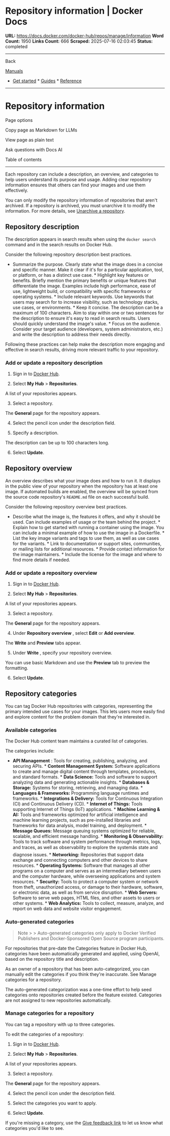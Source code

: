 # Repository information | Docker Docs

**URL:** https://docs.docker.com/docker-hub/repos/manage/information
**Word Count:** 1950
**Links Count:** 666
**Scraped:** 2025-07-16 02:03:45
**Status:** completed

---

Back

[Manuals](https://docs.docker.com/manuals/)

  * [Get started](https://docs.docker.com/get-started/)   * [Guides](https://docs.docker.com/guides/)   * [Reference](https://docs.docker.com/reference/)

* * *

# Repository information

Page options

Copy page as Markdown for LLMs

View page as plain text

Ask questions with Docs AI

Table of contents

* * *

Each repository can include a description, an overview, and categories to help users understand its purpose and usage. Adding clear repository information ensures that others can find your images and use them effectively.

You can only modify the repository information of repositories that aren't archived. If a repository is archived, you must unarchive it to modify the information. For more details, see [Unarchive a repository](https://docs.docker.com/docker-hub/repos/archive/#unarchive-a-repository).

## Repository description

The description appears in search results when using the `docker search` command and in the search results on Docker Hub.

Consider the following repository description best practices.

  * Summarize the purpose. Clearly state what the image does in a concise and specific manner. Make it clear if it's for a particular application, tool, or platform, or has a distinct use case.   * Highlight key features or benefits. Briefly mention the primary benefits or unique features that differentiate the image. Examples include high performance, ease of use, lightweight build, or compatibility with specific frameworks or operating systems.   * Include relevant keywords. Use keywords that users may search for to increase visibility, such as technology stacks, use cases, or environments.   * Keep it concise. The description can be a maximum of 100 characters. Aim to stay within one or two sentences for the description to ensure it's easy to read in search results. Users should quickly understand the image's value.   * Focus on the audience. Consider your target audience \(developers, system administrators, etc.\) and write the description to address their needs directly.

Following these practices can help make the description more engaging and effective in search results, driving more relevant traffic to your repository.

### Add or update a repository description

  1. Sign in to [Docker Hub](https://hub.docker.com).

  2. Select **My Hub** > **Repositories**.

A list of your repositories appears.

  3. Select a repository.

The **General** page for the repository appears.

  4. Select the pencil icon under the description field.

  5. Specify a description.

The description can be up to 100 characters long.

  6. Select **Update**.

## Repository overview

An overview describes what your image does and how to run it. It displays in the public view of your repository when the repository has at least one image. If automated builds are enabled, the overview will be synced from the source code repository's `README.md` file on each successful build.

Consider the following repository overview best practices.

  * Describe what the image is, the features it offers, and why it should be used. Can include examples of usage or the team behind the project.   * Explain how to get started with running a container using the image. You can include a minimal example of how to use the image in a Dockerfile.   * List the key image variants and tags to use them, as well as use cases for the variants.   * Link to documentation or support sites, communities, or mailing lists for additional resources.   * Provide contact information for the image maintainers.   * Include the license for the image and where to find more details if needed.

### Add or update a repository overview

  1. Sign in to [Docker Hub](https://hub.docker.com).

  2. Select **My Hub** > **Repositories**.

A list of your repositories appears.

  3. Select a repository.

The **General** page for the repository appears.

  4. Under **Repository overview** , select **Edit** or **Add overview**.

The **Write** and **Preview** tabs appear.

  5. Under **Write** , specify your repository overview.

You can use basic Markdown and use the **Preview** tab to preview the formatting.

  6. Select **Update**.

## Repository categories

You can tag Docker Hub repositories with categories, representing the primary intended use cases for your images. This lets users more easily find and explore content for the problem domain that they're interested in.

### Available categories

The Docker Hub content team maintains a curated list of categories.

The categories include:

  * **API Management** : Tools for creating, publishing, analyzing, and securing APIs.   * **Content Management System:** Software applications to create and manage digital content through templates, procedures, and standard formats.   * **Data Science:** Tools and software to support analyzing data and generating actionable insights.   * **Databases & Storage:** Systems for storing, retrieving, and managing data.   * **Languages & Frameworks:** Programming language runtimes and frameworks.   * **Integrations & Delivery:** Tools for Continuous Integration \(CI\) and Continuous Delivery \(CD\).   * **Internet of Things:** Tools supporting Internet of Things \(IoT\) applications.   * **Machine Learning & AI:** Tools and frameworks optimized for artificial intelligence and machine learning projects, such as pre-installed libraries and frameworks for data analysis, model training, and deployment.   * **Message Queues:** Message queuing systems optimized for reliable, scalable, and efficient message handling.   * **Monitoring & Observability:** Tools to track software and system performance through metrics, logs, and traces, as well as observability to explore the systemâs state and diagnose issues.   * **Networking:** Repositories that support data exchange and connecting computers and other devices to share resources.   * **Operating Systems:** Software that manages all other programs on a computer and serves as an intermediary between users and the computer hardware, while overseeing applications and system resources.   * **Security:** Tools to protect a computer system or network from theft, unauthorized access, or damage to their hardware, software, or electronic data, as well as from service disruption.   * **Web Servers:** Software to serve web pages, HTML files, and other assets to users or other systems.   * **Web Analytics:** Tools to collect, measure, analyze, and report on web data and website visitor engagement.

### Auto-generated categories

> Note >  > Auto-generated categories only apply to Docker Verified Publishers and Docker-Sponsored Open Source program participants.

For repositories that pre-date the Categories feature in Docker Hub, categories have been automatically generated and applied, using OpenAI, based on the repository title and description.

As an owner of a repository that has been auto-categorized, you can manually edit the categories if you think they're inaccurate. See Manage categories for a repository.

The auto-generated categorization was a one-time effort to help seed categories onto repositories created before the feature existed. Categories are not assigned to new repositories automatically.

### Manage categories for a repository

You can tag a repository with up to three categories.

To edit the categories of a repository:

  1. Sign in to [Docker Hub](https://hub.docker.com).

  2. Select **My Hub** > **Repositories**.

A list of your repositories appears.

  3. Select a repository.

The **General** page for the repository appears.

  4. Select the pencil icon under the description field.

  5. Select the categories you want to apply.

  6. Select **Update**.

If you're missing a category, use the [Give feedback link](https://docker.qualtrics.com/jfe/form/SV_03CrMyAkCWVylKu) to let us know what categories you'd like to see.